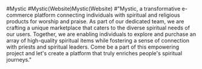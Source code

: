 #Mystic
#Mystic(Website)Mystic(Website)
#"Mystic, a transformative e-commerce platform connecting individuals with spiritual and religious products for worship and praise. 
As part of our dedicated team, we are crafting a unique marketplace that caters to the diverse spiritual needs of our users. 
Together, we are enabling individuals to explore and purchase an array of high-quality spiritual items while fostering a sense of connection with priests and spiritual leaders. Come be a part of this empowering project and let's create a platform that truly enriches people's spiritual journeys."
